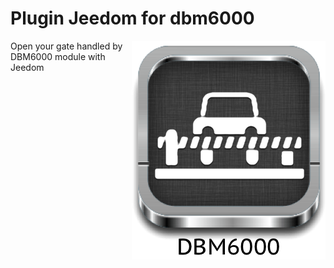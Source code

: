 # Plugin Jeedom for dbm6000

<img src="doc/images/dbm6000_icon.png" align="right">

Open your gate handled by DBM6000 module with Jeedom